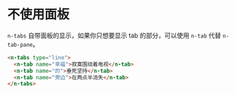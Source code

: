 # 不使用面板

`n-tabs` 自带面板的显示，如果你只想要显示 tab 的部分，可以使用 `n-tab` 代替 `n-tab-pane`。

```html
<n-tabs type="line">
  <n-tab name="幸福">寂寞围绕着电视</n-tab>
  <n-tab name="的">垂死坚持</n-tab>
  <n-tab name="旁边">在两点半消失</n-tab>
</n-tabs>
```
